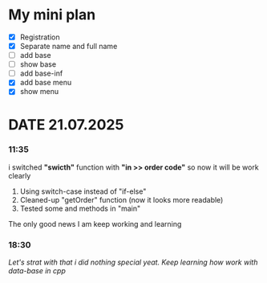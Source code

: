 # My mini plan

- [X] Registration 
- [X] Separate name and full name
- [ ] add base
- [ ] show base
- [ ] add base-inf
- [X] add base menu
- [X] show menu

# DATE 21.07.2025

### 11:35
i switched **"swicth"** function with **"in >> order code"** 
so now it will be work clearly

1. Using switch-case instead of "if-else" 
2. Cleaned-up "getOrder" function (now it looks more readable)
3. Tested some and methods in "main" 

<p>The only good news I am keep working and learning</p>

### 18:30

*Let's strat with that i did nothing special yeat. Keep learning how work with data-base in cpp*




